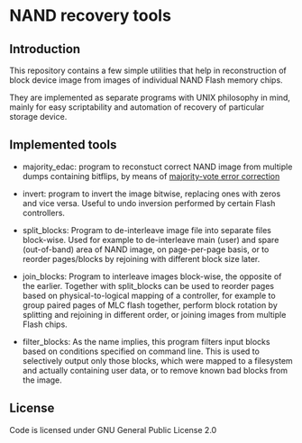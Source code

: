 # NAND recovery tools

## Introduction
This repository contains a few simple utilities that help in reconstruction
of block device image from images of individual NAND Flash memory chips.

They are implemented as separate programs with UNIX philosophy in mind,
mainly for easy scriptability and automation of recovery of particular
storage device.

## Implemented tools
* majority\_edac: program to reconstuct correct NAND image from multiple
dumps containing bitflips, by means of
[majority-vote error correction](https://en.wikipedia.org/wiki/Majority_logic_decoding)

* invert: program to invert the image bitwise, replacing ones with zeros
and vice versa. Useful to undo inversion performed by certain Flash controllers.

* split\_blocks: Program to de-interleave image file into separate files block-wise.
Used for example to de-interleave main (user) and spare (out-of-band) area of NAND
image, on page-per-page basis, or to reorder pages/blocks by rejoining with different
block size later.

* join\_blocks: Program to interleave images block-wise, the opposite of the earlier.
Together with split\_blocks can be used to reorder pages based on physical-to-logical
mapping of a controller, for example to group paired pages of MLC flash together, 
perform block rotation by splitting and rejoining in different order, or joining images
from multiple Flash chips.

* filter\_blocks: As the name implies, this program filters input blocks based on
conditions specified on command line. This is used to selectively output only those blocks,
which were mapped to a filesystem and actually containing user data, or to remove known
bad blocks from the image.

## License

Code is licensed under GNU General Public License 2.0
